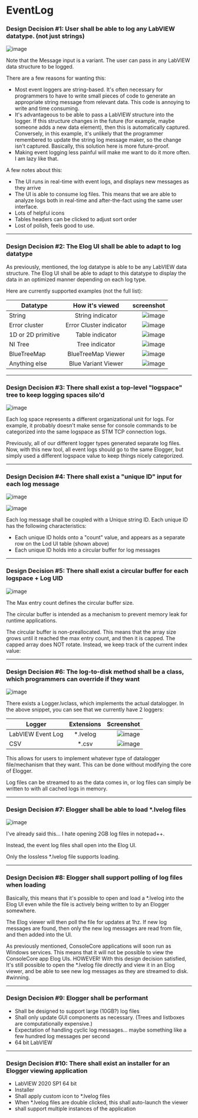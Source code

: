 # EventLog

### Design Decision #1: User shall be able to log any LabVIEW datatype.  (not just strings)

![image](https://user-images.githubusercontent.com/7429922/209487674-4cae87da-0c9b-424f-9af4-e94b6912f716.png)


Note that the Message input is a variant.  The user can pass in any LabVIEW data structure to be logged.

There are a few reasons for wanting this:

* Most event loggers are string-based.  It's often necessary for programmers to have to write small pieces of code to generate an appropriate string message from relevant data.  This code is annoying to write and time consuming.
* It's advantageous to be able to pass a LabVIEW structure into the logger.  If this structure changes in the future (for example, maybe someone adds a new data element), then this is automatically captured.  Conversely, in this example, it's unlikely that the programmer remembered to update the string log message maker, so the change isn't captured.  Basically, this solution here is more future-proof.
* Making event logging less painful will make me want to do it more often.  I am lazy like that.

A few notes about this:

* The UI runs in real-time with event logs, and displays new messages as they arrive
* The UI is able to consume log files.  This means that we are able to analyze logs both in real-time and after-the-fact using the same user interface.
* Lots of helpful icons
* Tables headers can be clicked to adjust sort order
* Lost of polish, feels good to use.

---

### Design Decision #2: The Elog UI shall be able to adapt to log datatype
As previously, mentioned, the log datatype is able to be any LabVIEW data structure.  The Elog UI shall be able to adapt to this datatype to display the data in an optimized manner depending on each log type.

Here are currently supported examples (not the full list):

| Datatype        | How it's viewed           | screenshot  |
| ------------- |:-------------:| -----:|
| String | String indicator | ![image](https://user-images.githubusercontent.com/7429922/209487905-dad7d967-29bb-4dac-b0b7-138243dd3547.png) |
| Error cluster | Error Cluster indicator | ![image](https://user-images.githubusercontent.com/7429922/209487920-86bf32ea-8f01-48d6-be3c-868d38401d53.png) |
| 1D or 2D primitive | Table indicator | ![image](https://user-images.githubusercontent.com/7429922/209488037-1dbb3340-b382-467b-adc4-243f3c385e9d.png) |
| NI Tree | Tree indicator | ![image](https://user-images.githubusercontent.com/7429922/209488105-7b81e49e-76d2-47bf-8385-5fdac4d81d1b.png) |
| BlueTreeMap      | BlueTreeMap Viewer | ![image](https://user-images.githubusercontent.com/7429922/209488112-288730af-b971-4df1-be8a-dfa5d7c0b1bd.png) |
| Anything else | Blue Variant Viewer | ![image](https://user-images.githubusercontent.com/7429922/209487931-1a38a1b3-f3c0-44cd-a4b9-8835f0e36a42.png) |

---

### Design Decision #3: There shall exist a top-level "logspace" tree to keep logging spaces silo'd

![image](https://user-images.githubusercontent.com/7429922/209488281-e00e7876-8afb-493a-b5c4-28e0a6d70814.png)

Each log space represents a different organizational unit for logs.  For example, it probably doesn't make sense for console commands to be categorized into the same logspace as STM TCP connection logs.

Previously, all of our different logger types generated separate log files.  Now, with this new tool, all event logs should go to the same Elogger, but simply used a different logspace value to keep things nicely categorized.

---

### Design Decision #4: There shall exist a "unique ID" input for each log message

![image](https://user-images.githubusercontent.com/7429922/209488309-e2c86b46-920d-4df9-9b16-6615696587b3.png)

![image](https://user-images.githubusercontent.com/7429922/209488320-ff418dd5-d951-4c09-8d6f-e40d94e46feb.png)

Each log message shall be coupled with a Unique string ID.  Each unique ID has the following characteristics:

* Each unique ID holds onto a "count" value, and appears as a separate row on the Lod UI table (shown above)
* Each unique ID holds into a circular buffer for log messages

---

### Design Decision #5: There shall exist a circular buffer for each logspace + Log UID

![image](https://user-images.githubusercontent.com/7429922/209488369-47afda6a-e035-417e-82b4-98953af53d1b.png)

The Max entry count defines the circular buffer size.

The circular buffer is intended as a mechanism to prevent memory leak for runtime applications.

The circular buffer is non-preallocated.  This means that the array size grows until it reached the max entry count, and then it is capped.  The capped array does NOT rotate.  Instead, we keep track of the current index value:

---

### Design Decision #6: The log-to-disk method shall be a class, which programmers can override if they want

![image](https://user-images.githubusercontent.com/7429922/209488406-3199b151-edec-4846-a52e-93de8317a5f8.png)

There exists a Logger.lvclass, which implements the actual datalogger.  In the above snippet, you can see that we currently have 2 loggers:

| Logger        | Extensions           | Screenshot  |
| ------------- |:-------------:| -----:|
| LabVIEW Event Log      | \*.lvelog | ![image](https://user-images.githubusercontent.com/7429922/209488479-555060fc-cc6f-40f5-8a6f-9483ffad6d08.png) |
| CSV      | \*.csv      |  ![image](https://user-images.githubusercontent.com/7429922/209488484-219be5d3-35c3-4d65-898e-1bb9ed1f2a39.png) |

This allows for users to implement whatever type of datalogger file/mechanism that they want.  This can be done without modifying the core of Elogger.

Log files can be streamed to as the data comes in, or log files can simply be written to with all cached logs in memory.

---

### Design Decision #7: Elogger shall be able to load *.lvelog files

![image](https://user-images.githubusercontent.com/7429922/209488509-91f2bdc8-fd97-4b99-b457-acb7ace9ffc5.png)

I've already said this... I hate opening 2GB log files in notepad++.

Instead, the event log files shall open into the Elog UI.

Only the lossless \*.lvelog file supports loading.

---

### Design Decision #8: Elogger shall support polling of log files when loading
Basically, this means that it's possible to open and load a \*.lvelog into the Elog UI even while the file is actively being written to by an Elogger somewhere.

The Elog viewer will then poll the file for updates at 1hz.  If new log messages are found, then only the new log messages are read from file, and then added into the UI.

As previously mentioned, ConsoleCore applications will soon run as Windows services.  This means that it will not be possible to view the ConsoleCore app Elog UIs.  HOWEVER!  With this design decision satisfied, It's still possible to open the \*.lvelog file directly and view it in an Elog viewer, and be able to see new log messages as they are streamed to disk.  #winning.

---

### Design Decision #9: Elogger shall be performant
* Shall be designed to support large (10GB?) log files
* Shall only update GUI components as necessary.  (Trees and listboxes are computationally expensive.)
* Expectation of handling cyclic log messages... maybe something like a few hundred log messages per second
* 64 bit LabVIEW

---

### Design Decision #10: There shall exist an installer for an Elogger viewing application
* LabVIEW 2020 SP1 64 bit
* Installer
* Shall apply custom icon to \*.lvelog files
* When \*.lvelog files are double clicked, this shall auto-launch the viewer
* shall support multiple instances of the application
